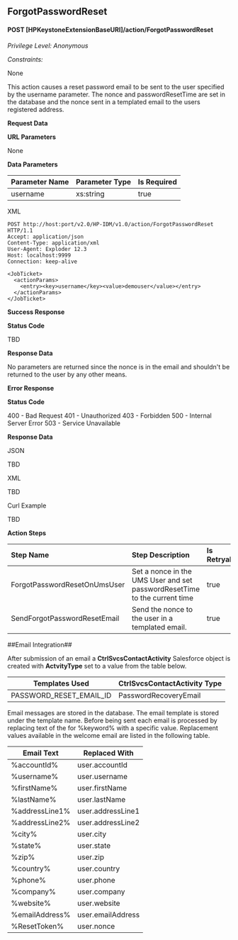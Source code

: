##  ForgotPasswordReset
#### POST [HPKeystoneExtensionBaseURI]/action/ForgotPasswordReset
*Privilege Level: Anonymous*  
 
*Constraints:*  

None

This action causes a reset password email to be sent to the user specified by the username parameter. The nonce and passwordResetTime are set in the database and the nonce sent in a templated email to the users registered address.


**Request Data**  

**URL Parameters**

None

**Data Parameters**

| Parameter Name	| Parameter Type	| Is Required	|
| :--------------	| :--------------	| :-----------	|
| username	| xs:string	| true	|

XML

```
POST http://host:port/v2.0/HP-IDM/v1.0/action/ForgotPasswordReset HTTP/1.1
Accept: application/json
Content-Type: application/xml
User-Agent: Exploder 12.3
Host: localhost:9999
Connection: keep-alive

<JobTicket>
  <actionParams>
    <entry><key>username</key><value>demouser</value></entry>
  </actionParams>
</JobTicket>
```

**Success Response**

**Status Code**

TBD

**Response Data**

No parameters are returned since the nonce is in the email and shouldn't be returned to the user by any other means.

**Error Response**

**Status Code**

400 - Bad Request
401 - Unauthorized
403 - Forbidden
500 - Internal Server Error
503 - Service Unavailable

**Response Data**

JSON

TBD  

XML

TBD  

Curl Example

TBD 

**Action Steps**

| Step Name	| Step Description	| Is Retryable	|
| :---------	| :---------------	| :------------	|
| ForgotPasswordResetOnUmsUser	| Set a nonce in the UMS User and set passwordResetTime to the current time	| true	|
| SendForgotPasswordResetEmail	| Send the nonce to the user in a templated email.	| true	|

##Email Integration##

After submission of an email a **CtrlSvcsContactActivity** Salesforce object is created with **ActvityType** set to a value from the table below.

| Templates Used	| CtrlSvcsContactActivity Type 	|
| -------------- 	| ---------------------------- 	|
| PASSWORD_RESET_EMAIL_ID 	| PasswordRecoveryEmail	|

Email messages are stored in the database. The email template is stored under the template name. Before being sent each email is processed by replacing text of the for %keyword% with a specific value. Replacement values available in the welcome email are listed in the following table.

| Email Text 	| Replaced With 	|
| ---------- 	| --------------	|
| %accountId% 	| user.accountId 	|
| %username% 	| user.username 	|
| %firstName% 	| user.firstName 	|
| %lastName% 	| user.lastName 	|
| %addressLine1% 	| user.addressLine1 	|
| %addressLine2% 	| user.addressLine2 	|
| %city% 	| user.city 	|
| %state% 	| user.state 	|
| %zip% 	| user.zip 	|
| %country% 	| user.country 	|
| %phone% 	| user.phone 	|
| %company% 	| user.company 	|
| %website% 	| user.website 	|
| %emailAddress% 	| user.emailAddress 	|
| %ResetToken%	| user.nonce	|

